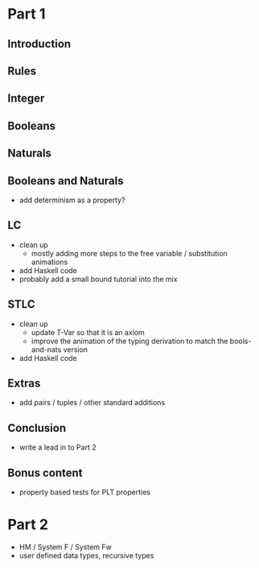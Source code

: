 
# Part 1
## Introduction
## Rules
## Integer
## Booleans
## Naturals

## Booleans and Naturals
- add determinism as a property?

## LC
- clean up
  - mostly adding more steps to the free variable / substitution animations
- add Haskell code
- probably add a small bound tutorial into the mix

## STLC
- clean up
  - update T-Var so that it is an axiom
  - improve the animation of the typing derivation to match the bools-and-nats version
- add Haskell code

## Extras
- add pairs / tuples / other standard additions

## Conclusion
- write a lead in to Part 2

## Bonus content
- property based tests for PLT properties

# Part 2

- HM / System F / System Fw
- user defined data types, recursive types

